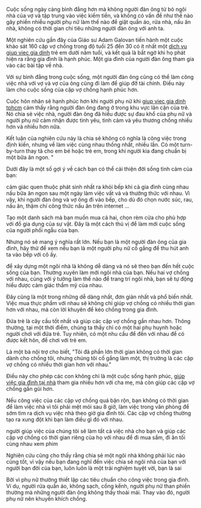 Cuộc sống ngày càng bình đẳng hơn mà không người đàn ông từ bỏ ngôi nhà của vợ và tập trung vào việc kiếm tiền, và không có vấn đề như thế nào gây phiền nhiễu người phụ nữ làm thế nào để giặt quần áo, rửa nhà, nấu ăn nhà, không có thời gian chi tiêu những người đàn ông với anh ta.

Một nghiên cứu gần đây của Giáo sư Adam Galovan tiến hành một cuộc khảo sát 160 cặp vợ chồng trong độ tuổi 25 đến 30 có ít nhất một <a href="http://giupviecvietmy.com/">dich vu giup viec gia dinh</a> trẻ em dưới năm tuổi, và kết quả là bất ngờ khi họ phát hiện ra rằng gia đình là hạnh phúc. Một gia đình của người đàn ông tham gia vào các bài tập về nhà.

Với sự bình đẳng trong cuộc sống, một người đàn ông cũng có thể làm công việc nhà với vợ và vợ của ông cũng đi làm để giúp đỡ tài chính. Điều này làm cho cuộc sống của cặp vợ chồng hạnh phúc hơn.

Cuộc hôn nhân sẽ hạnh phúc hơn khi người phụ nữ khi <a href="http://giupviecvietmy.com/">giup viec gia dinh tphcm</a> cảm thấy rằng người đàn ông đang ở trong khu vực lân cận của trẻ. Nó chia sẻ việc nhà, người đàn ông đã hiểu được sự đau khổ của phụ nữ và người phụ nữ cảm nhận được tình yêu, tình cảm và yêu thương chồng nhiều hơn và nhiều hơn nữa.

Kết luận của nghiên cứu này là chia sẻ không có nghĩa là công việc trong định kiến, nhưng về làm việc cùng nhau thống nhất, nhiều lần. Có một turn-by-turn thay tã cho em bé hoặc trẻ em, trong khi người kia đang chuẩn bị một bữa ăn ngon. "

Dưới đây là một số gợi ý về cách bạn có thể cải thiện đời sống tình cảm của bạn:

cảm giác quen thuộc phát sinh nhất ra khỏi bếp khi cả gia đình cùng nhau nấu bữa ăn ngon sau một ngày làm việc vất vả và thưởng thức với nhau. Vì vậy, khi người đàn ông và vợ ông đi vào bếp, cho dù đó chọn nước súc, rau, nấu ăn, thậm chí công thức nấu ăn trên internet ...

Tạo một danh sách mà bạn muốn mua cả hai, chọn rèm cửa cho phù hợp với đồ gia dụng của sự vật. Đây là một cách thú vị để làm mới cuộc sống của người phối ngẫu của bạn.

Nhưng nó sẽ mang ý nghĩa rất lớn. Nếu bạn là một người đàn ông của gia đình, hãy thử để xem nếu bạn là một người phụ nữ cố gắng để thu hút anh ta vào bếp với cô ấy.

để xây dựng một ngôi nhà là không dễ dàng và nó sẽ theo bạn đến hết cuộc sống của bạn. Thường xuyên làm mới ngôi nhà của bạn. Nếu hai vợ chồng với nhau, cùng với ý tưởng làm thế nào để trang trí ngôi nhà, bạn sẽ tự động hiểu được cảm giác thẩm mỹ của nhau.

Đây cũng là một trong những dễ dàng nhất, đơn giản nhất và phổ biến nhất. Việc mua thực phẩm với nhau sẽ không chỉ giúp vợ chồng có nhiều thời gian hơn với nhau, mà còn lời khuyên để kéo chồng trong gia đình.

Đứa trẻ là cây cầu tốt nhất và giúp các cặp vợ chồng gần nhau hơn. Thông thường, tại một thời điểm, chúng ta thấy chỉ có một hai phụ huynh hoặc người chơi với đứa trẻ. Tuy nhiên, có một nhu cầu để đến với nhau để có được kết hôn, để chơi với trẻ em.

Là một bà nội trợ cho biết, "Tôi đã phần lớn thời gian không có thời gian dành cho chồng tôi, nhưng chúng tôi cố gắng làm một, thị trường là các cặp vợ chồng có nhiều thời gian hơn với nhau."

Điều này cho phép các con không chỉ là một cuộc sống hạnh phúc, <a href="http://giupviecvietmy.com/">giúp việc gia đình tại nhà</a> tham gia nhiều hơn với cha mẹ, mà còn giúp các cặp vợ chồng gần gũi hơn.

Nếu công việc của các cặp vợ chồng quá bận rộn, bạn không có thời gian để làm việc nhà vì tôi phải mệt mỏi sau 8 giờ, làm việc trong văn phòng để sớm tìm ra dịch vụ việc nhà theo giờ gia đình tôi. Các cặp vợ chồng thường tạo ra xung đột khi bạn làm điều gì đó với nhau.

người giúp việc của chúng tôi sẽ làm tất cả việc nhà cho bạn và giúp các cặp vợ chồng có thời gian riêng của họ với nhau để đi mua sắm, đi ăn tối cùng nhau xem phim

Nghiên cứu cũng cho thấy rằng chia sẻ một ngôi nhà không phải lúc nào cũng tốt, vì vậy nếu bạn đang nghĩ đến việc chia sẻ ngôi nhà của bạn với người bạn đời của bạn, luôn luôn là một trải nghiệm tuyệt vời, bạn là sai

Bởi vì phụ nữ thường thiết lập các tiêu chuẩn cho công việc trong gia đình. Ví dụ, người rửa quần áo, không sạch, cồng kềnh, người phụ nữ than phiền thường mà những người đàn ông không thấy thoải mái. Thay vào đó, người phụ nữ nên khuyến khích chồng.
